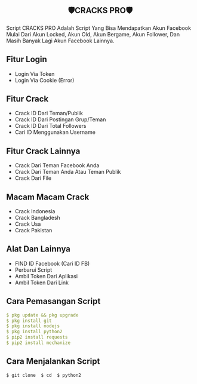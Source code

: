 <h2 align="center">🛡CRACKS PRO🛡</h2>
Script CRACKS PRO Adalah Script Yang Bisa Mendapatkan Akun Facebook Mulai Dari Akun Locked, Akun Old, Akun Bergame, Akun Follower, Dan Masih Banyak Lagi Akun Facebook Lainnya. 

## Fitur Login
- Login Via Token
- Login Via Cookie (Error) 

## Fitur Crack
- Crack ID Dari Teman/Publik
- Crack ID Dari Postingan Grup/Teman
- Crack ID Dari Total Followers
- Cari ID Menggunakan Username

## Fitur Crack Lainnya 
- Crack Dari Teman Facebook Anda
- Crack Dari Teman Anda Atau Teman Publik 
- Crack Dari File

## Macam Macam Crack
- Crack Indonesia 
- Crack Bangladesh 
- Crack Usa 
- Crack Pakistan 

## Alat Dan Lainnya 
- FIND ID Facebook (Cari ID FB) 
- Perbarui Script
- Ambil Token Dari Aplikasi 
- Ambil Token Dari Link

## Cara Pemasangan Script
```yml
$ pkg update && pkg upgrade
$ pkg install git
$ pkg install nodejs
$ pkg install python2
$ pip2 install requests
$ pip2 install mechanize
```

## Cara Menjalankan Script
`
$ git clone 
$ cd 
$ python2 
`

